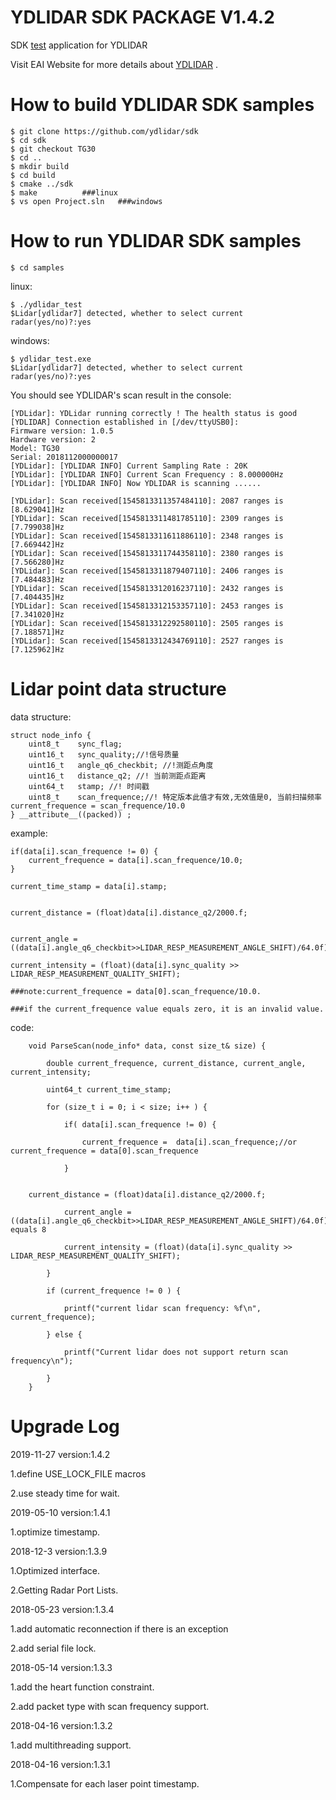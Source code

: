 YDLIDAR SDK PACKAGE V1.4.2
=====================================================================

SDK [test](https://github.com/ydlidar/sdk) application for YDLIDAR

Visit EAI Website for more details about [YDLIDAR](http://www.ydlidar.com/) .

How to build YDLIDAR SDK samples
=====================================================================
    $ git clone https://github.com/ydlidar/sdk
    $ cd sdk
    $ git checkout TG30
    $ cd ..
    $ mkdir build
    $ cd build
    $ cmake ../sdk
    $ make			###linux
    $ vs open Project.sln	###windows
    
How to run YDLIDAR SDK samples
=====================================================================
    $ cd samples

linux:

	$ ./ydlidar_test
	$Lidar[ydlidar7] detected, whether to select current radar(yes/no)?:yes

windows:

	$ ydlidar_test.exe
	$Lidar[ydlidar7] detected, whether to select current radar(yes/no)?:yes

You should see YDLIDAR's scan result in the console:

	[YDLidar]: YDLidar running correctly ! The health status is good
	[YDLIDAR] Connection established in [/dev/ttyUSB0]:
	Firmware version: 1.0.5
	Hardware version: 2
	Model: TG30
	Serial: 2018112000000017
	[YDLidar]: [YDLIDAR INFO] Current Sampling Rate : 20K
	[YDLidar]: [YDLIDAR INFO] Current Scan Frequency : 8.000000Hz
	[YDLidar]: [YDLIDAR INFO] Now YDLIDAR is scanning ......

	[YDLidar]: Scan received[1545813311357484110]: 2087 ranges is [8.629041]Hz
	[YDLidar]: Scan received[1545813311481785110]: 2309 ranges is [7.799038]Hz
	[YDLidar]: Scan received[1545813311611886110]: 2348 ranges is [7.669442]Hz
	[YDLidar]: Scan received[1545813311744358110]: 2380 ranges is [7.566280]Hz
	[YDLidar]: Scan received[1545813311879407110]: 2406 ranges is [7.484483]Hz
	[YDLidar]: Scan received[1545813312016237110]: 2432 ranges is [7.404435]Hz
	[YDLidar]: Scan received[1545813312153357110]: 2453 ranges is [7.341020]Hz
	[YDLidar]: Scan received[1545813312292580110]: 2505 ranges is [7.188571]Hz
	[YDLidar]: Scan received[1545813312434769110]: 2527 ranges is [7.125962]Hz




Lidar point data structure
=====================================================================

data structure:

	struct node_info {
    	uint8_t    sync_flag;
    	uint16_t   sync_quality;//!信号质量
    	uint16_t   angle_q6_checkbit; //!测距点角度
    	uint16_t   distance_q2; //! 当前测距点距离
    	uint64_t   stamp; //! 时间戳
    	uint8_t    scan_frequence;//! 特定版本此值才有效,无效值是0, 当前扫描频率current_frequence = scan_frequence/10.0
	} __attribute__((packed)) ;

example:

	if(data[i].scan_frequence != 0) {
 		current_frequence = data[i].scan_frequence/10.0;
	}

	current_time_stamp = data[i].stamp;


	current_distance = (float)data[i].distance_q2/2000.f;


	current_angle = ((data[i].angle_q6_checkbit>>LIDAR_RESP_MEASUREMENT_ANGLE_SHIFT)/64.0f);

	current_intensity = (float)(data[i].sync_quality >> LIDAR_RESP_MEASUREMENT_QUALITY_SHIFT);

	###note:current_frequence = data[0].scan_frequence/10.0.

	###if the current_frequence value equals zero, it is an invalid value.

code:
        
        void ParseScan(node_info* data, const size_t& size) {

            double current_frequence, current_distance, current_angle, current_intensity;

            uint64_t current_time_stamp;

            for (size_t i = 0; i < size; i++ ) {

                if( data[i].scan_frequence != 0) {

                    current_frequence =  data[i].scan_frequence;//or current_frequence = data[0].scan_frequence

                }

				
		current_distance = (float)data[i].distance_q2/2000.f;

                current_angle = ((data[i].angle_q6_checkbit>>LIDAR_RESP_MEASUREMENT_ANGLE_SHIFT)/64.0f);//LIDAR_RESP_MEASUREMENT_ANGLE_SHIFT equals 8

                current_intensity = (float)(data[i].sync_quality >> LIDAR_RESP_MEASUREMENT_QUALITY_SHIFT);

            }

            if (current_frequence != 0 ) {

                printf("current lidar scan frequency: %f\n", current_frequence);

            } else {

                printf("Current lidar does not support return scan frequency\n");

            }
        }





Upgrade Log
=====================================================================

2019-11-27 version:1.4.2

  1.define USE_LOCK_FILE macros 

  2.use steady time for wait.

2019-05-10 version:1.4.1

  1.optimize timestamp.

2018-12-3 version:1.3.9

1.Optimized interface.

2.Getting Radar Port Lists.

2018-05-23 version:1.3.4

1.add automatic reconnection if there is an exception

2.add serial file lock.

2018-05-14 version:1.3.3

   1.add the heart function constraint.

   2.add packet type with scan frequency support.

2018-04-16 version:1.3.2

   1.add multithreading support.

2018-04-16 version:1.3.1

   1.Compensate for each laser point timestamp.

